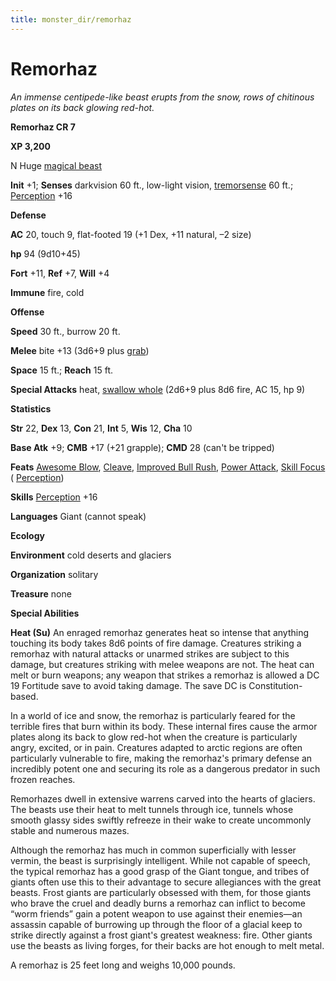 ```yaml
---
title: monster_dir/remorhaz
---
```

# Remorhaz

_An immense centipede-like beast erupts from the snow, rows of chitinous plates on its back glowing red-hot._

**Remorhaz CR 7**

**XP 3,200**

N Huge [magical beast](creatureTypes#_magical-beast)

**Init** +1; **Senses** darkvision 60 ft., low-light vision, [tremorsense](universalMonsterRules#_tremorsense) 60 ft.; [Perception](../skill_dir/perception#_perception) +16

**Defense**

**AC** 20, touch 9, flat-footed 19 (+1 Dex, +11 natural, –2 size)

**hp** 94 (9d10+45)

**Fort** +11, **Ref** +7, **Will** +4

**Immune** fire, cold

**Offense**

**Speed** 30 ft., burrow 20 ft.

**Melee** bite +13 (3d6+9 plus [grab](universalMonsterRules#_grab))

**Space** 15 ft.; **Reach** 15 ft.

**Special Attacks** heat, [swallow whole](universalMonsterRules#_swallow-whole) (2d6+9 plus 8d6 fire, AC 15, hp 9)

**Statistics**

**Str** 22, **Dex** 13, **Con** 21, **Int** 5, **Wis** 12, **Cha** 10

**Base Atk** +9; **CMB** +17 (+21 grapple); **CMD** 28 (can't be tripped)

**Feats** [Awesome Blow](monsterFeats#_awesome-blow), [Cleave](../feats#_cleave), [Improved Bull Rush](../feats#_improved-bull-rush), [Power Attack](../feats#_power-attack), [Skill Focus](../feats#_skill-focus) ( [Perception](../skill_dir/perception#_perception))

**Skills** [Perception](../skill_dir/perception#_perception) +16

**Languages** Giant (cannot speak)

**Ecology**

**Environment** cold deserts and glaciers

**Organization** solitary

**Treasure** none

**Special Abilities**

**Heat (Su)** An enraged remorhaz generates heat so intense that anything touching its body takes 8d6 points of fire damage. Creatures striking a remorhaz with natural attacks or unarmed strikes are subject to this damage, but creatures striking with melee weapons are not. The heat can melt or burn weapons; any weapon that strikes a remorhaz is allowed a DC 19 Fortitude save to avoid taking damage. The save DC is Constitution-based.

In a world of ice and snow, the remorhaz is particularly feared for the terrible fires that burn within its body. These internal fires cause the armor plates along its back to glow red-hot when the creature is particularly angry, excited, or in pain. Creatures adapted to arctic regions are often particularly vulnerable to fire, making the remorhaz's primary defense an incredibly potent one and securing its role as a dangerous predator in such frozen reaches.

Remorhazes dwell in extensive warrens carved into the hearts of glaciers. The beasts use their heat to melt tunnels through ice, tunnels whose smooth glassy sides swiftly refreeze in their wake to create uncommonly stable and numerous mazes.

Although the remorhaz has much in common superficially with lesser vermin, the beast is surprisingly intelligent. While not capable of speech, the typical remorhaz has a good grasp of the Giant tongue, and tribes of giants often use this to their advantage to secure allegiances with the great beasts. Frost giants are particularly obsessed with them, for those giants who brave the cruel and deadly burns a remorhaz can inflict to become “worm friends” gain a potent weapon to use against their enemies—an assassin capable of burrowing up through the floor of a glacial keep to strike directly against a frost giant's greatest weakness: fire. Other giants use the beasts as living forges, for their backs are hot enough to melt metal.

A remorhaz is 25 feet long and weighs 10,000 pounds.

